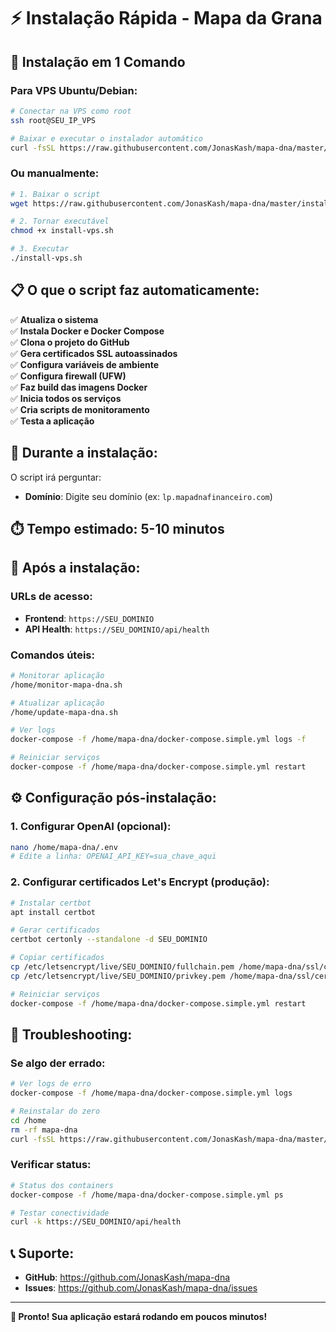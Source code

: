# ⚡ Instalação Rápida - Mapa da Grana

## 🚀 Instalação em 1 Comando

### Para VPS Ubuntu/Debian:

```bash
# Conectar na VPS como root
ssh root@SEU_IP_VPS

# Baixar e executar o instalador automático
curl -fsSL https://raw.githubusercontent.com/JonasKash/mapa-dna/master/install-vps.sh | bash
```

### Ou manualmente:

```bash
# 1. Baixar o script
wget https://raw.githubusercontent.com/JonasKash/mapa-dna/master/install-vps.sh

# 2. Tornar executável
chmod +x install-vps.sh

# 3. Executar
./install-vps.sh
```

## 📋 O que o script faz automaticamente:

✅ **Atualiza o sistema**  
✅ **Instala Docker e Docker Compose**  
✅ **Clona o projeto do GitHub**  
✅ **Gera certificados SSL autoassinados**  
✅ **Configura variáveis de ambiente**  
✅ **Configura firewall (UFW)**  
✅ **Faz build das imagens Docker**  
✅ **Inicia todos os serviços**  
✅ **Cria scripts de monitoramento**  
✅ **Testa a aplicação**  

## 🎯 Durante a instalação:

O script irá perguntar:
- **Domínio**: Digite seu domínio (ex: `lp.mapadnafinanceiro.com`)

## ⏱️ Tempo estimado: 5-10 minutos

## 🔧 Após a instalação:

### URLs de acesso:
- **Frontend**: `https://SEU_DOMINIO`
- **API Health**: `https://SEU_DOMINIO/api/health`

### Comandos úteis:
```bash
# Monitorar aplicação
/home/monitor-mapa-dna.sh

# Atualizar aplicação
/home/update-mapa-dna.sh

# Ver logs
docker-compose -f /home/mapa-dna/docker-compose.simple.yml logs -f

# Reiniciar serviços
docker-compose -f /home/mapa-dna/docker-compose.simple.yml restart
```

## ⚙️ Configuração pós-instalação:

### 1. Configurar OpenAI (opcional):
```bash
nano /home/mapa-dna/.env
# Edite a linha: OPENAI_API_KEY=sua_chave_aqui
```

### 2. Configurar certificados Let's Encrypt (produção):
```bash
# Instalar certbot
apt install certbot

# Gerar certificados
certbot certonly --standalone -d SEU_DOMINIO

# Copiar certificados
cp /etc/letsencrypt/live/SEU_DOMINIO/fullchain.pem /home/mapa-dna/ssl/cert.pem
cp /etc/letsencrypt/live/SEU_DOMINIO/privkey.pem /home/mapa-dna/ssl/cert.key

# Reiniciar serviços
docker-compose -f /home/mapa-dna/docker-compose.simple.yml restart
```

## 🚨 Troubleshooting:

### Se algo der errado:
```bash
# Ver logs de erro
docker-compose -f /home/mapa-dna/docker-compose.simple.yml logs

# Reinstalar do zero
cd /home
rm -rf mapa-dna
curl -fsSL https://raw.githubusercontent.com/JonasKash/mapa-dna/master/install-vps.sh | bash
```

### Verificar status:
```bash
# Status dos containers
docker-compose -f /home/mapa-dna/docker-compose.simple.yml ps

# Testar conectividade
curl -k https://SEU_DOMINIO/api/health
```

## 📞 Suporte:

- **GitHub**: https://github.com/JonasKash/mapa-dna
- **Issues**: https://github.com/JonasKash/mapa-dna/issues

---

**🎉 Pronto! Sua aplicação estará rodando em poucos minutos!**

